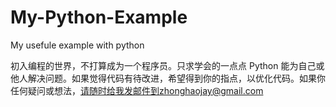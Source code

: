 # My-Python-Example
My usefule example with python

初入编程的世界，不打算成为一个程序员。只求学会的一点点 Python 能为自己或他人解决问题。如果觉得代码有待改进，希望得到你的指点，以优化代码。如果你任何疑问或想法，请随时给我发邮件到zhonghaojay@gmail.com
